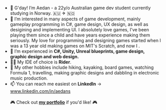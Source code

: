 - 👋 G'day! I’m Aedan - a 22y/o Australian game dev student currently studying in Norway. 🇦🇺 ✈ 🇳🇴
- 👀 I’m interested in many aspects of game development, mainly gameplay programming in C#, game design, UX design, as well as desigining and implementing UI.  I absolutely love games, I've been playing them since a child and have years experience making them seriously. My love for programming and designing games started when I was a 13 year old making games on MIT's Scratch, and now I .
- 🌱 I’m experienced in **C#, Unity, Unreal blueprints, game design, graphic design and web design.**
- 👨‍💻 My IDE of choice is **Rider**.
- 🛶 My other hobbies include hiking, kayaking, board games, watching Formula 1, travelling, making graphic designs and dabbling in electronic music production.
- 📫 You can reach me easiest on **LinkedIn** -> www.linkedin.com/in/aedans
<br> <br>🎮 Check out <a href="https://aedan.site">**my portfolio**</a> if you'd like! 🎮
